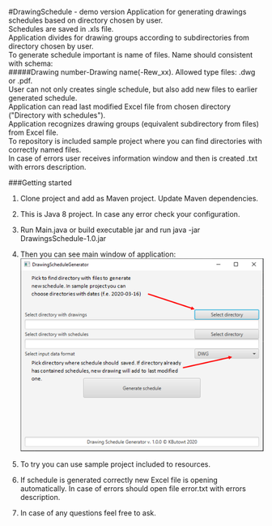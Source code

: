 #DrawingSchedule - demo version
Application for generating drawings schedules based on directory chosen by user.  
Schedules are saved in .xls file.   
Application divides for drawing groups according to subdirectories from directory chosen by user.   
To generate schedule important is name of files. Name should consistent with schema:  
#####Drawing number-Drawing name(-Rew_xx). Allowed type files: .dwg or .pdf.    
User can not only creates single schedule, but also add new files to earlier generated schedule.  
Application can read last modified Excel file from chosen directory ("Directory with schedules").  
Application recognizes drawing groups (equivalent subdirectory from files) from Excel file.  
To repository is included sample project where you can find directories with correctly named files.  
In case of errors user receives information window and then is created .txt with errors description.    
  
###Getting started

1. Clone project and add as Maven project. Update Maven dependencies.
2. This is Java 8 project. In case any error check your configuration.
3. Run Main.java or build executable jar and run java -jar DrawingsSchedule-1.0.jar
4. Then you can see main window of application:
![Alt text](ApplicationView.png?raw=true "Application window")

5. To try you can use sample project included to resources.
6. If schedule is generated correctly new Excel file is opening automatically. 
In case of errors should open file error.txt with errors description.
7. In case of any questions feel free to ask.

